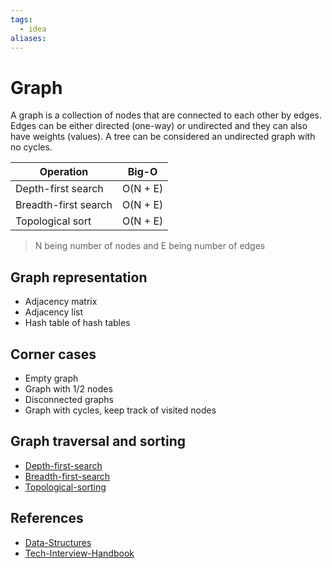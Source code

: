 ```yaml
---
tags:
  - idea
aliases:
---
```


# Graph

A graph is a collection of nodes that are connected to each other by edges. Edges can be either directed (one-way) or undirected and they can also have weights (values). A tree can be considered an undirected graph with no cycles.

| Operation            | Big-O    |
| -------------------- | -------- |
| Depth-first search   | O(N + E) |
| Breadth-first search | O(N + E) |
| Topological sort     | O(N + E) |

> N being number of nodes and E being number of edges

## Graph representation

- Adjacency matrix
- Adjacency list
- Hash table of hash tables

## Corner cases

- Empty graph
- Graph with 1/2 nodes
- Disconnected graphs
- Graph with cycles, keep track of visited nodes

## Graph traversal and sorting

- [Depth-first-search](Depth-first-search.md)
- [Breadth-first-search](Breadth-first-search.md)
- [Topological-sorting](Topological-sorting.md)

## References

- [Data-Structures](Data-Structures.md)
- [Tech-Interview-Handbook](Tech-Interview-Handbook.md)
